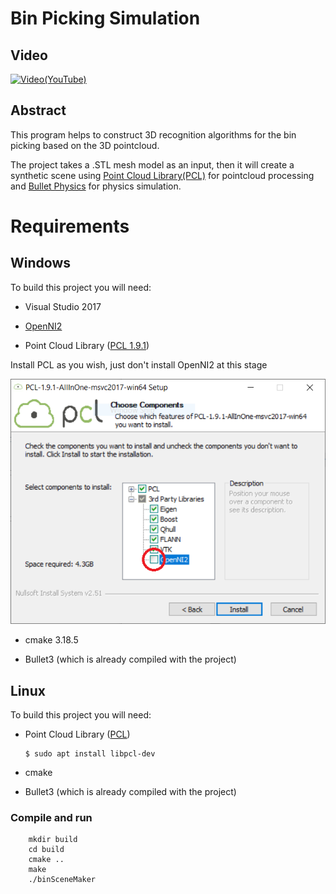 # Bin Picking Simulation

## Video
[![Video(YouTube)](https://img.youtube.com/vi/v7mqrS9xTY4/0.jpg)](https://youtu.be/v7mqrS9xTY4)

## Abstract
This program helps to construct 3D recognition algorithms for the bin picking based on the 3D pointcloud.

The project takes a .STL mesh model as an input, then it will create a synthetic scene using [Point Cloud Library(PCL)](http://pointclouds.org/) for pointcloud processing and [Bullet Physics](http://bulletphysics.org/wordpress/) for physics simulation.

# Requirements


## Windows
To build this project you will need:

* Visual Studio 2017

* [OpenNI2](https://s3.amazonaws.com/com.occipital.openni/OpenNI-Windows-x64-2.2.0.33.zip) 

* Point Cloud Library ([PCL 1.9.1](https://github.com/PointCloudLibrary/pcl/releases/download/pcl-1.9.1/PCL-1.9.1-AllInOne-msvc2017-win64.exe)) 

Install PCL as you wish, just don't install OpenNI2 at this stage


![Result](https://github.com/ktgiahieu/BinPickingSimulation/blob/main/images/PCL.png)

* cmake 3.18.5

* Bullet3 (which is already compiled with the project)

## Linux

To build this project you will need:

* Point Cloud Library ([PCL](https://pointclouds.org/downloads/#linux)) 
    ```
    $ sudo apt install libpcl-dev

* cmake

* Bullet3 (which is already compiled with the project)


### Compile and run
```
    mkdir build
    cd build
    cmake ..
    make
    ./binSceneMaker

